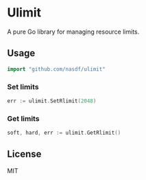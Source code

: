 # Ulimit

A pure Go library for managing resource limits.

## Usage

```go
import "github.com/nasdf/ulimit"
```

### Set limits

```go
err := ulimit.SetRlimit(2048)
```

### Get limits

```go
soft, hard, err := ulimit.GetRlimit()
```

## License

MIT